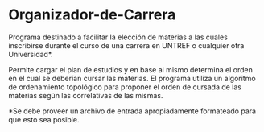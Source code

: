 # Organizador-de-Carrera
Programa destinado a facilitar la elección de materias a las cuales inscribirse durante el curso de una carrera en UNTREF o cualquier otra Universidad*. 

Permite cargar el plan de estudios y en base al mismo determina el orden en el cual se deberían cursar las materias.
El programa utiliza un algoritmo de ordenamiento topológico para proponer el orden de cursada de las materias según las correlativas de las mismas.

*Se debe proveer un archivo de entrada apropiadamente formateado para que esto sea posible.
